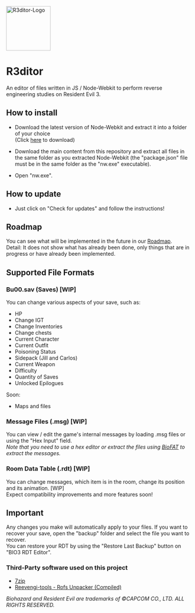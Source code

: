 <img src="https://raw.githubusercontent.com/themitosan/R3ditor/master/App/Img/logo.png" alt="R3ditor-Logo" draggable="false" width="120" height="120">

# R3ditor
An editor of files written in JS / Node-Webkit to perform reverse engineering studies on Resident Evil 3.

## How to install
- Download the latest version of Node-Webkit and extract it into a folder of your choice<br>(Click <a href="http://nwjs.io" target="_blank">here</a> to download)

- Download the main content from this repository and extract all files in the same folder as you extracted Node-Webkit (the "package.json" file must be in the same folder as the "nw.exe" executable).
- Open "nw.exe".

## How to update
- Just click on "Check for updates" and follow the instructions!

## Roadmap
You can see what will be implemented in the future in our <a href="https://github.com/themitosan/R3ditor/blob/master/Roadmap.md">Roadmap</a>.<br>
Detail: It does not show what has already been done, only things that are in progress or have already been implemented.

## Supported File Formats

### Bu00.sav (Saves) [WIP]
You can change various aspects of your save, such as:

- HP
- Change IGT
- Change Inventories
- Change chests
- Current Character
- Current Outfit
- Poisoning Status
- Sidepack (Jill and Carlos)
- Current Weapon
- Difficulty
- Quantity of Saves
- Unlocked Epilogues

Soon:

- Maps and files

### Message Files (.msg) [WIP]
You can view / edit the game's internal messages by loading .msg files or using the "Hex Input" field.<br>
<i>Note that you need to use a hex editor or extract the files using <a href="https://www.romhacking.net/utilities/1019/" target="_blank">BioFAT</a> to extract the messages.</i>

### Room Data Table (.rdt) [WIP]
You can change messages, which item is in the room, change its position and its animation. [WIP]<br>
Expect compatibility improvements and more features soon!

## Important
Any changes you make will automatically apply to your files.
If you want to recover your save, open the "backup" folder and select the file you want to recover. <br>
You can restore your RDT by using the "Restore Last Backup" button on "BIO3 RDT Editor".

### Third-Party software used on this project
- <a href="https://www.7-zip.org/" target="_blank">7zip</a>
- <a href="https://github.com/pmandin/reevengi-tools" target="_blank">Reevengi-tools - Rofs Unpacker (Compiled)</a>

<i>Biohazard and Resident Evil are trademarks of ©CAPCOM CO., LTD. ALL RIGHTS RESERVED.</i>
